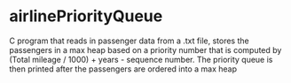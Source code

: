 # airlinePriorityQueue

C program that reads in passenger data from a .txt file, stores the passengers in a max heap based on a
priority number that is computed by (Total mileage / 1000) + years - sequence number. The priority queue
is then printed after the passengers are ordered into a max heap
